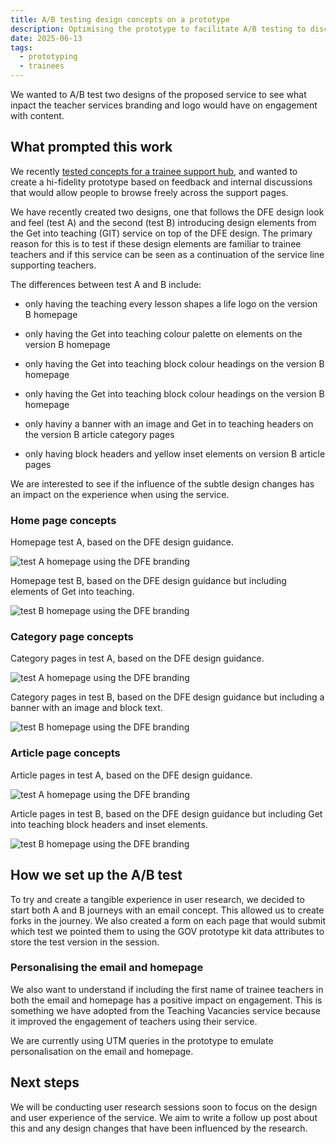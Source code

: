 ```yaml
---
title: A/B testing design concepts on a prototype 
description: Optimising the prototype to facilitate A/B testing to discern the impact of brand recognition.
date: 2025-06-13
tags:
  - prototyping
  - trainees
---
```


We wanted to A/B test two designs of the proposed service to see what inpact the teacher services branding and logo would have on engagement with content.

## What prompted this work

We recently [tested concepts for a trainee support hub](/teacher-success/testing-concepts/), and wanted to create a hi-fidelity prototype based on feedback and internal discussions that would allow people to browse freely across the support pages.

We have recently created two designs, one that follows the DFE design look and feel (test A) and the second (test B) introducing design elements from the Get into teaching (GIT) service on top of the DFE design. The primary reason for this is to test if these design elements are familiar to trainee teachers and if this service can be seen as a continuation of the service line supporting teachers.

The differences between test A and B include:

* only having the teaching every lesson shapes a life logo on the version B homepage

* only having the Get into teaching colour palette on elements on the version B homepage

* only having the Get into teaching block colour headings on the version B homepage

* only having the Get into teaching block colour headings on the version B homepage

* only haviny a banner with an image and Get in to teaching headers on the version B article category pages

* only having block headers and yellow inset elements on version B article pages

We are interested to see if the influence of the subtle design changes has an impact on the experience when using the service.

### Home page concepts

Homepage test A, based on the DFE design guidance.

![test A homepage using the DFE branding](testahomepage.png)

Homepage test B, based on the DFE design guidance but including elements of Get into teaching.

![test B homepage using the DFE branding](testbhomepage.png)

### Category page concepts

Category pages in test A, based on the DFE design guidance.

![test A homepage using the DFE branding](testacategorypage.png)

Category pages in test B, based on the DFE design guidance but including a banner with an image and block text.

![test B homepage using the DFE branding](testbcategorypage.png)

### Article page concepts

Article pages in test A, based on the DFE design guidance.

![test A homepage using the DFE branding](testacontentpage.png)

Article pages in test B, based on the DFE design guidance but including Get into teaching block headers and inset elements.

![test B homepage using the DFE branding](testbcontentpage.png)


## How we set up the A/B test

To try and create a tangible experience in user research, we decided to start both A and B journeys with an email concept. This allowed us to create forks in the journey. We also created a form on each page that would submit which test we pointed them to using the GOV prototype kit data attributes to store the test version in the session.

### Personalising the email and homepage

We also want to understand if including the first name of trainee teachers in both the email and homepage has a positive impact on engagement. This is something we have adopted from the Teaching Vacancies service because it improved the engagement of teachers using their service.

We are currently using UTM queries in the prototype to emulate personalisation on the  email and homepage.

## Next steps

We will be conducting user research sessions soon to focus on the design and user experience of the service. We aim to write a follow up post about this and any design changes that have been influenced by the research.
